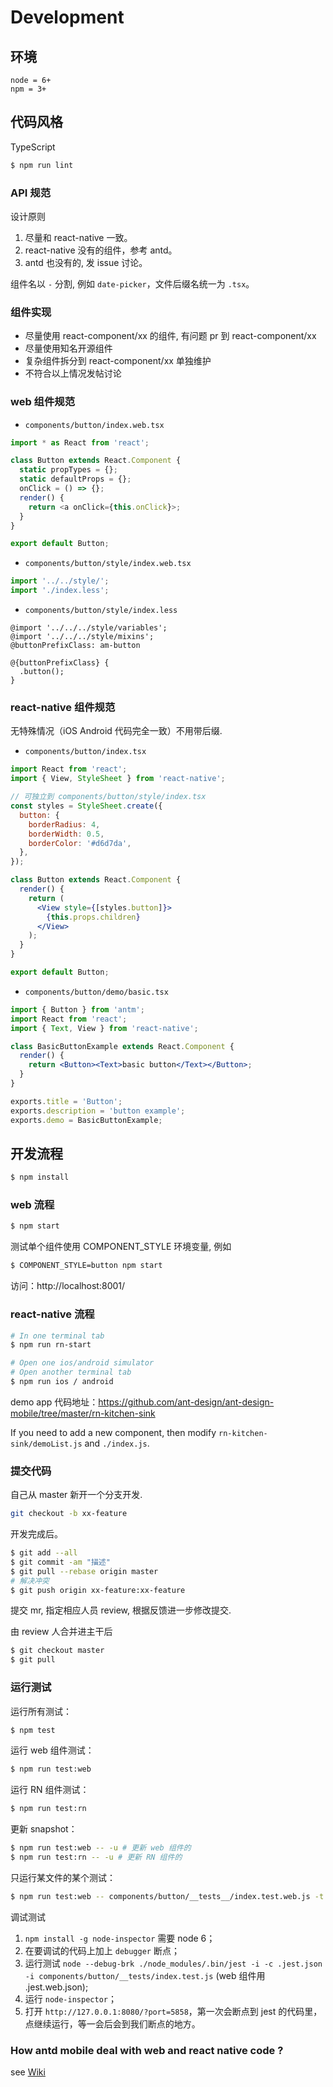 # Development

## 环境

```
node = 6+
npm = 3+
```

## 代码风格

TypeScript

```bash
$ npm run lint
```

### API 规范

设计原则

1. 尽量和 react-native 一致。
2. react-native 没有的组件，参考 antd。
3. antd 也没有的, 发 issue 讨论。

组件名以 `-` 分割, 例如 `date-picker`，文件后缀名统一为 `.tsx`。


### 组件实现

- 尽量使用 react-component/xx 的组件, 有问题 pr 到 react-component/xx
- 尽量使用知名开源组件
- 复杂组件拆分到 react-component/xx 单独维护
- 不符合以上情况发帖讨论

### web 组件规范

- `components/button/index.web.tsx`

```js
import * as React from 'react';

class Button extends React.Component {
  static propTypes = {};
  static defaultProps = {};
  onClick = () => {};
  render() {
    return <a onClick={this.onClick}>;
  }
}

export default Button;
```

- `components/button/style/index.web.tsx`

```js
import '../../style/';
import './index.less';
```

- `components/button/style/index.less`

```less
@import '../../../style/variables';
@import '../../../style/mixins';
@buttonPrefixClass: am-button

@{buttonPrefixClass} {
  .button();
}
```

### react-native 组件规范

无特殊情况（iOS Android 代码完全一致）不用带后缀.

- `components/button/index.tsx`

```jsx
import React from 'react';
import { View, StyleSheet } from 'react-native';

// 可独立到 components/button/style/index.tsx
const styles = StyleSheet.create({
  button: {
    borderRadius: 4,
    borderWidth: 0.5,
    borderColor: '#d6d7da',
  },
});

class Button extends React.Component {
  render() {
    return (
      <View style={[styles.button]}>
        {this.props.children}
      </View>
    );
  }
}

export default Button;
```

- `components/button/demo/basic.tsx`

```jsx
import { Button } from 'antm';
import React from 'react';
import { Text, View } from 'react-native';

class BasicButtonExample extends React.Component {
  render() {
    return <Button><Text>basic button</Text></Button>;
  }
}

exports.title = 'Button';
exports.description = 'button example';
exports.demo = BasicButtonExample;
```

## 开发流程

```bash
$ npm install
```

### web 流程

```bash
$ npm start
```

测试单个组件使用 COMPONENT_STYLE 环境变量, 例如

```bash
$ COMPONENT_STYLE=button npm start
```

访问：http://localhost:8001/

### react-native 流程

```bash
# In one terminal tab
$ npm run rn-start

# Open one ios/android simulator
# Open another terminal tab
$ npm run ios / android
```

demo app 代码地址：https://github.com/ant-design/ant-design-mobile/tree/master/rn-kitchen-sink

If you need to add a new component, then modify `rn-kitchen-sink/demoList.js` and `./index.js`.

### 提交代码

自己从 master 新开一个分支开发.

```bash
git checkout -b xx-feature
```

开发完成后。

```bash
$ git add --all
$ git commit -am "描述"
$ git pull --rebase origin master
# 解决冲突
$ git push origin xx-feature:xx-feature
```

提交 mr, 指定相应人员 review, 根据反馈进一步修改提交.

由 review 人合并进主干后

```bash
$ git checkout master
$ git pull
```

### 运行测试

运行所有测试：

```bash
$ npm test
```

运行 web 组件测试：

```bash
$ npm run test:web
```

运行 RN 组件测试：

```bash
$ npm run test:rn
```

更新 snapshot：

```bash
$ npm run test:web -- -u # 更新 web 组件的
$ npm run test:rn -- -u # 更新 RN 组件的
```

只运行某文件的某个测试：

```bash
$ npm run test:web -- components/button/__tests__/index.test.web.js -t 'pressIn'
```

调试测试

1. `npm install -g node-inspector` 需要 node 6；
1. 在要调试的代码上加上 `debugger` 断点；
1. 运行测试 `node --debug-brk ./node_modules/.bin/jest -i -c .jest.json -i components/button/__tests/index.test.js` (web 组件用 .jest.web.json);
1. 运行 `node-inspector`；
1. 打开 `http://127.0.0.1:8080/?port=5858`，第一次会断点到 jest 的代码里，点继续运行，等一会后会到我们断点的地方。


### How antd mobile deal with web and react native code ?

see [Wiki](https://github.com/ant-design/ant-design-mobile/wiki/How-antd-mobile-deal-with-web-and-react-native-code-%3F)
